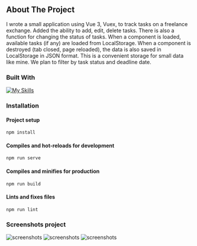 


<!-- ABOUT THE PROJECT -->
## About The Project

I wrote a small application using Vue 3, Vuex, to track tasks on a freelance exchange. Added the ability to add, edit, delete tasks. There is also a function for changing the status of tasks. When a component is loaded, available tasks (if any) are loaded from LocalStorage. When a component is destroyed (tab closed, page reloaded), the data is also saved in LocalStorage in JSON format. This is a convenient storage for small data like mine. We plan to filter by task status and deadline date.

### Built With

[![My Skills](https://skillicons.dev/icons?i=js,html,css,vue)](https://skillicons.dev)

### Installation

#### Project setup
```
npm install
```

#### Compiles and hot-reloads for development
```
npm run serve
```

#### Compiles and minifies for production
```
npm run build
```

#### Lints and fixes files
```
npm run lint
```

### Screenshots project 

![screenshots]('./../Screenshots%20Project/1.png')
![screenshots]('./../Screenshots%20Project/2.png')
![screenshots]('./../Screenshots%20Project/3.png')
